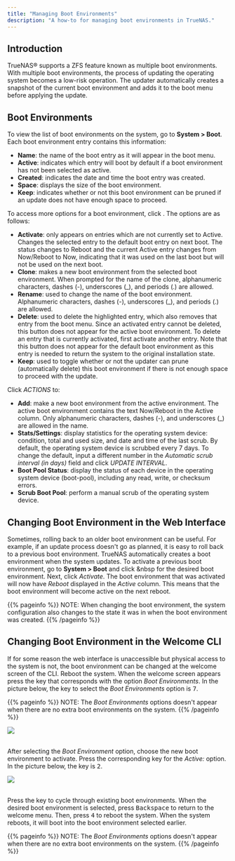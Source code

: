 ```yaml
---
title: "Managing Boot Environments"
description: "A how-to for managing boot environments in TrueNAS."
---
```


## Introduction

TrueNAS® supports a ZFS feature known as multiple boot environments. With multiple boot environments, the process of updating the operating system becomes a low-risk operation. The updater automatically creates a snapshot of the current boot environment and adds it to the boot menu before applying the update.

## Boot Environments

To view the list of boot environments on the system, go to **System > Boot**.
Each boot environment entry contains this information:

- **Name**: the name of the boot entry as it will appear in the boot menu.
- **Active**: indicates which entry will boot by default if a boot environment
  has not been selected as active.
- **Created**: indicates the date and time the boot entry was created.
- **Space**: displays the size of the boot environment.
- **Keep**: indicates whether or not this boot environment can be pruned if an
  update does not have enough space to proceed.

To access more options for a boot environment, click  <i class="fas fa-ellipsis-v" aria-hidden="true" title="Options"></i>.
The options are as follows:

- **Activate**: only appears on entries which are not currently set to Active.
  Changes the selected entry to the default boot entry on next boot. The status
  changes to Reboot and the current Active entry changes from Now/Reboot to Now,
  indicating that it was used on the last boot but will not be used on the next boot.
- **Clone**: makes a new boot environment from the selected boot environment.
  When prompted for the name of the clone, alphanumeric characters, dashes (-),
  underscores (_), and periods (.) are allowed.
- **Rename**: used to change the name of the boot environment. Alphanumeric
  characters, dashes (-), underscores (_), and periods (.) are allowed.
- **Delete**: used to delete the highlighted entry, which also removes that
  entry from the boot menu. Since an activated entry cannot be deleted, this
  button does not appear for the active boot environment. To delete an entry
  that is currently activated, first activate another entry. Note that this
  button does not appear for the default boot environment as this entry is
  needed to return the system to the original installation state.
- **Keep**: used to toggle whether or not the updater can prune (automatically
  delete) this boot environment if there is not enough space to proceed with
  the update.

Click *ACTIONS* to:

- **Add**: make a new boot environment from the active environment. The active
  boot environment contains the text Now/Reboot in the Active column. Only
  alphanumeric characters, dashes (-), and underscores (_) are allowed in the name.
- **Stats/Settings**: display statistics for the operating system device:
  condition, total and used size, and date and time of the last scrub.
  By default, the operating system device is scrubbed every 7 days. To change
  the default, input a different number in the *Automatic scrub interval
  (in days)* field and click *UPDATE INTERVAL*.
- **Boot Pool Status**: display the status of each device in the operating
  system device (boot-pool), including any read, write, or checksum errors.
- **Scrub Boot Pool**: perform a manual scrub of the operating system device.

## Changing Boot Environment in the Web Interface

Sometimes, rolling back to an older boot environment can be useful. For example, if an update process doesn't go as planned, it is easy to roll back to a previous boot environment. TrueNAS automatically creates a boot environment when the system updates. To activate a previous boot environment, go to **System > Boot** and click <i class="fas fa-ellipsis-v" aria-hidden="true" title="Options"></i>&nbsp for the desired boot environment. Next, click *Activate*. The boot environment that was activated will now have *Reboot* displayed in the *Active* column. This means that the boot environment will become active on the next reboot. 

{{\% pageinfo %}}
NOTE: When changing the boot environment, the system configuration also changes to the state it was in when the boot environment was created.
{{\% /pageinfo %}}

## Changing Boot Environment in the Welcome CLI

If for some reason the web interface is unaccessible but physical access to the system is not, the boot environment can be changed at the welcome screen of the CLI. Reboot the system. When the welcome screen appears press the key that corresponds with the option *Boot Environments*. In the picture below, the key to select the *Boot Environments* option is <kbd>7</kbd>.

{{\% pageinfo %}}
NOTE: The *Boot Environments* options doesn't appear when there are no extra boot environments on the system.
{{\% /pageinfo %}}

<img src="/images/truenas-welcome.png">
<br><br>

After selecting the *Boot Environment* option, choose the new boot environment to activate. Press the corresponding key for the *Active:* option. In the picture below, the key is <kbd>2</kbd>. 

<img src="/images/truenas-welcome-BE.png">
<br><br>

Press the key to cycle through existing boot environments. When the desired boot environment is selected, press <kbd>Backspace</kbd> to return to the welcome menu. Then, press <kbd>4</kbd> to reboot the system. When the system reboots, it will boot into the boot environment selected earlier.

{{\% pageinfo %}}
NOTE: The *Boot Environments* options doesn't appear when there are no extra boot environments on the system.
{{\% /pageinfo %}}
